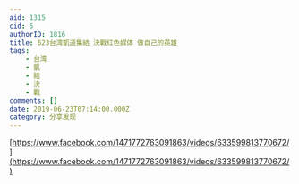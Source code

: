 ```yaml
---
aid: 1315
cid: 5
authorID: 1816
title: 623台湾凱道集結 決戰红色媒体 做自己的英雄
tags:
    - 台湾
    - 凱
    - 結
    - 決
    - 戰
comments: []
date: 2019-06-23T07:14:00.000Z
category: 分享发现
---
```


[https://www.facebook.com/1471772763091863/videos/633599813770672/](https://www.facebook.com/1471772763091863/videos/633599813770672/)
